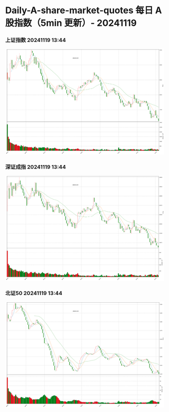 
# Daily-A-share-market-quotes 每日 A 股指数（5min 更新）- 20241119

### 上证指数 20241119 13:44
![](./fig/2024/11/20241119-sh000001.png)

### 深证成指 20241119 13:44
![](./fig/2024/11/20241119-sz399001.png)

### 北证50 20241119 13:44
![](./fig/2024/11/20241119-bj899050.png)
